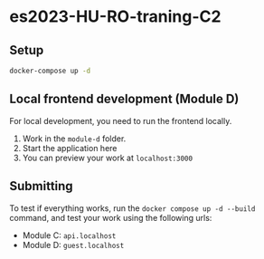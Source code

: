 # es2023-HU-RO-traning-C2

## Setup

```sh
docker-compose up -d
```

## Local frontend development (Module D)

For local development, you need to run the frontend locally.

1. Work in the `module-d` folder.
2. Start the application here
3. You can preview your work at `localhost:3000`

## Submitting

To test if everything works, run the `docker compose up -d --build` command, and test your work using the following urls:

- Module C: `api.localhost`
- Module D: `guest.localhost`
